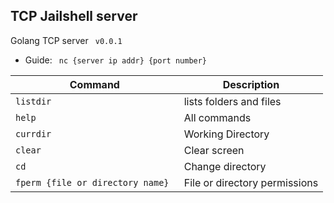 <h2>TCP Jailshell server</h2>
Golang TCP server
<code> v0.0.1 </code>

<ul>
  <li>
    Guide:
    <code> nc {server ip addr} {port number} </code>
  </li>
</ul>

<table>
  <thead>
    <th> Command </th>
    <th> Description </th>
   </thead>
   <tbody>
    <tr>
      <td>
        <code>listdir</code>
       </td>
       <td>
        lists folders and files
      </tr>
       <tr>
      <td>
        <code>help</code>
       </td>
       <td>
        All commands
      </tr>
       <tr>
      <td>
        <code>currdir</code>
       </td>
       <td>
        Working Directory
      </tr>
       <tr>
      <td>
        <code>clear</code>
       </td>
       <td>
        Clear screen
      </tr>
       <tr>
      <td>
        <code>cd</code>
       </td>
       <td>
        Change directory
      </tr>
      <tr>
      <td>
        <code>fperm {file or directory name} </code>
       </td>
       <td>
        File or directory permissions
      </tr>
     </tbody>
 </table>
